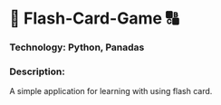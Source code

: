 # :bookmark_tabs: Flash-Card-Game :capital_abcd:

### Technology: Python, Panadas
### Description:
A simple application for learning with using flash card.
